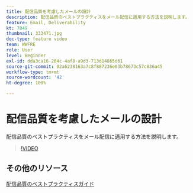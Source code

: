 ```yaml
---
title: 配信品質を考慮したメールの設計
description: 配信品質のベストプラクティスをメール配信に適用する方法を説明します。
feature: Email, Deliverability
kt: 7849
thumbnail: 333471.jpg
doc-type: feature video
team: WWFRE
role: User
level: Beginner
exl-id: dda3ca16-204c-4af8-a9d3-713d14865d61
source-git-commit: 02a6238163a7c8f887236e03b78673c57c836a45
workflow-type: tm+mt
source-wordcount: '42'
ht-degree: 100%

---
```


# 配信品質を考慮したメールの設計

配信品質のベストプラクティスをメール配信に適用する方法を説明します。

>[!VIDEO](https://video.tv.adobe.com/v/333471?quality=12)

## その他のリソース

[配信品質のベストプラクティスガイド](https://experienceleague.adobe.com/docs/deliverability-learn/deliverability-best-practice-guide/introduction.html?lang=ja)
